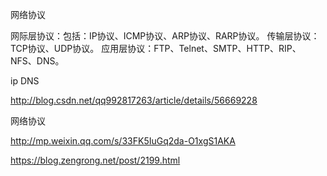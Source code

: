 


网络协议

网际层协议：包括：IP协议、ICMP协议、ARP协议、RARP协议。
传输层协议：TCP协议、UDP协议。
应用层协议：FTP、Telnet、SMTP、HTTP、RIP、NFS、DNS。

ip  DNS 

http://blog.csdn.net/qq992817263/article/details/56669228

网络协议

http://mp.weixin.qq.com/s/33FK5IuGq2da-O1xgS1AKA

https://blog.zengrong.net/post/2199.html